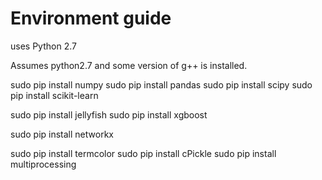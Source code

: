 Environment guide
=================
uses Python 2.7

Assumes python2.7 and some version of g++ is installed.

sudo pip install numpy
sudo pip install pandas
sudo pip install scipy
sudo pip install scikit-learn

sudo pip install jellyfish
sudo pip install xgboost

sudo pip install networkx

sudo pip install termcolor
sudo pip install cPickle
sudo pip install multiprocessing

